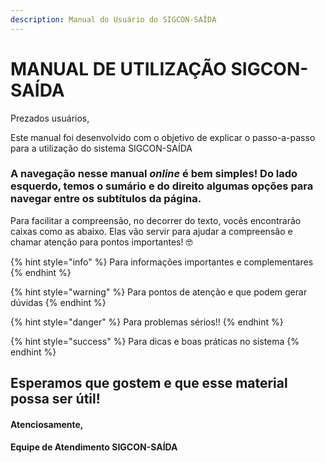 ```yaml
---
description: Manual do Usuário do SIGCON-SAÍDA
---
```


# MANUAL DE UTILIZAÇÃO SIGCON-SAÍDA

Prezados usuários,

Este manual foi desenvolvido com o objetivo de explicar o passo-a-passo para a utilização do sistema  SIGCON-SAÍDA

### A navegação nesse manual _online_ é bem simples! Do lado esquerdo, temos o sumário e do direito algumas opções para navegar entre os subtítulos da página.

Para facilitar a compreensão, no decorrer do texto, vocês encontrarão caixas como as abaixo. Elas vão servir para ajudar a compreensão e chamar atenção para pontos importantes! 🤓 

{% hint style="info" %}
Para informações importantes e complementares
{% endhint %}

{% hint style="warning" %}
Para pontos de atenção e que podem gerar dúvidas
{% endhint %}

{% hint style="danger" %}
Para problemas sérios!!
{% endhint %}

{% hint style="success" %}
Para dicas e boas práticas no sistema
{% endhint %}

## Esperamos que gostem e que esse material possa ser útil!

#### Atenciosamente, 

#### Equipe de Atendimento SIGCON-SAÍDA




